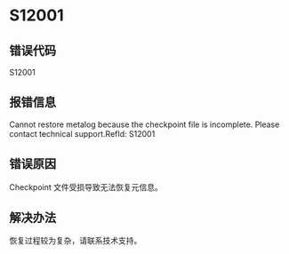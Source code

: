 # S12001

## 错误代码

S12001

## 报错信息

Cannot restore metalog because the checkpoint file is incomplete. Please contact
technical support.RefId: S12001

## 错误原因

Checkpoint 文件受损导致无法恢复元信息。

## 解决办法

恢复过程较为复杂，请联系技术支持。

